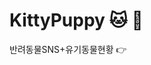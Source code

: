 # KittyPuppy :cat: :dog:
반려동물SNS+유기동물현황
<g-emoji class="g-emoji" alias="point_right" fallback-src="https://github.githubassets.com/images/icons/emoji/unicode/1f449.png">👉</g-emoji>
